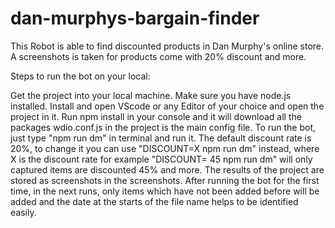 # dan-murphys-bargain-finder

This Robot is able to find discounted products in Dan Murphy's online store.
A screenshots is taken for products come with 20% discount and more. 

Steps to run the bot on your local:

Get the project into your local machine.
Make sure you have node.js installed.
Install and open VScode or any Editor of your choice and open the project in it.
Run npm install in your console and it will download all the packages
wdio.conf.js in the project is the main config file.
To run the bot, just type "npm run dm" in terminal and run it.
The default discount rate is 20%, to change it you can use "DISCOUNT=X npm run dm" instead, where X is the discount rate for example "DISCOUNT= 45 npm run dm" will only captured items are discounted 45% and more.
The results of the project are stored as screenshots in the screenshots.
After running the bot for the first time, in the next runs, only items which have not been added before will be added and the date at the starts of the file name helps to be identified easily.

